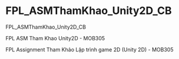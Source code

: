 # FPL_ASMThamKhao_Unity2D_CB
FPL_ASMThamKhao_Unity2D_CB

FPL ASM Tham Khao Unity2D - MOB305

FPL Assignment Tham Khảo Lập trình game 2D (Unity 2D) - MOB305

